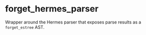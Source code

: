 # forget_hermes_parser

Wrapper around the Hermes parser that exposes parse results as a `forget_estree` AST.